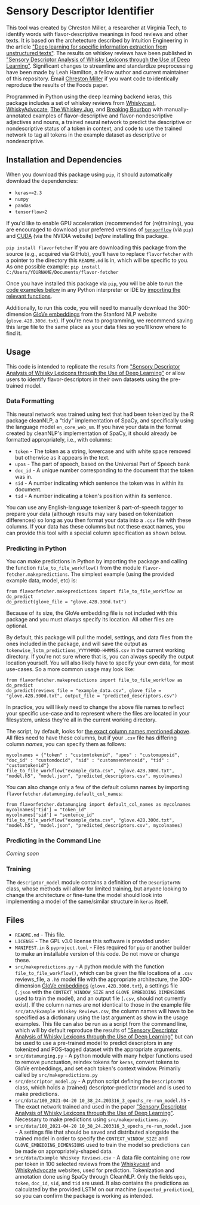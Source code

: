 # Sensory Descriptor Identifier

This tool was created by Chreston Miller, a researcher at Virginia Tech, to identify words with flavor-descriptive meanings in food reviews and other texts. It is based on the archetecture described by Intuition Engineering in the article ["Deep learning for specific information extraction from unstructured texts"](https://towardsdatascience.com/deep-learning-for-specific-information-extraction-from-unstructured-texts-12c5b9dceada). The results on whiskey reviews have been published in ["Sensory Descriptor Analysis of Whisky Lexicons through the Use of Deep Learning"](https://doi.org/10.3390/foods10071633). Significant changes to streamline and standardize preprocessing have been made by Leah Hamilton, a fellow author and current maintainer of this repository. Email [Chreston Miller](mailto:chmille3@vt.edu) if you want code to identically reproduce the results of the Foods paper.

Programmed in Python using the deep learning backend keras, this package includes a set of whiskey reviews from [Whiskycast](https://whiskycast.com/tastingnotes/), [WhiskyAdvocate](https://www.whiskyadvocate.com/ratings-and-reviews/), [The Whiskey Jug](https://thewhiskeyjug.com/), and [Breaking Bourbon](https://www.breakingbourbon.com/bourbon-rye-whiskey-reviews-sort-by-review-date) with manually-annotated examples of flavor-descriptive and flavor-nondescriptive adjectives and nouns, a trained neural network to predict the descriptive or nondescriptive status of a token in context, and code to use the trained network to tag all tokens in the example dataset as descriptive or nondescriptive.

## Installation and Dependencies

When you download this package using `pip`, it should automatically download the dependencies:
- `keras>=2.3`
- `numpy`
- `pandas`
- `tensorflow>2`

If you'd like to enable GPU acceleration (recommended for (re)training), you are encouraged to download your preferred versions of [`tensorflow`](https://www.tensorflow.org/install) (via `pip`) and [CUDA](https://developer.nvidia.com/cuda-toolkit) (via the NVIDIA website) *before* installing this package.

`pip install flavorfetcher`
If you are downloading this package from the source (e.g., acquired via GitHub), you'll have to replace `flavorfetcher` with a pointer to the directory this `README.md` is in, which will be specific to you. As one possible example:
`pip install C:/Users/YOURNAME/Documents/flavor-fetcher`

Once you have installed this package via `pip`, you will be able to run the [code examples below](#predicting-in-python) in any Python interpreter or IDE by [importing the relevant functions](https://docs.python.org/3/reference/import.html).

Additionally, to run this code, you will need to manually download the 300-dimension [GloVe embeddings](https://nlp.stanford.edu/projects/glove/) from the Stanford NLP website (`glove.42B.300d.txt`). If you're new to programming, we recommend saving this large file to the same place as your data files so you'll know where to find it.

## Usage

This code is intended to replicate the results from ["Sensory Descriptor Analysis of Whisky Lexicons through the Use of Deep Learning"](https://doi.org/10.3390/foods10071633) or allow users to identify flavor-descriptors in their own datasets using the pre-trained model.

### Data Formatting

This neural network was trained using text that had been tokenized by the R package cleanNLP, a "tidy" implementation of SpaCy, and specifically using the language model `en_core_web_sm`.
If you have your data in the format created by cleanNLP's implementation of SpaCy, it should already be formatted appropriately, i.e., with columns:
- `token` - The token as a string, lowercase and with white space removed but otherwise as it appears in the text.
- `upos` - The part of speech, based on the Universal Part of Speech bank
- `doc_id` - A unique number corresponding to the document that the token was in.
- `sid` - A number indicating which sentence the token was in within its document.
- `tid` - A number indicating a token's position within its sentence.

You can use any English-language tokenizer & part-of-speech tagger to prepare your data (although results may vary based on tokenization differences) so long as you then format your data into a `.csv` file with these columns. If your data has these columns but not these exact names, you can provide this tool with a special column specification as shown below.

### Predicting in Python

You can make predictions in Python by importing the package and calling the function `file_to_file_workflow()` from the module `flavor-fetcher.makepredictions`. The simplest example (using the provided example data, model, etc) is:
```
from flavorfetcher.makepredictions import file_to_file_workflow as do_predict
do_predict(glove_file = "glove.42B.300d.txt")
```
Because of its size, the GloVe embedding file is not included with this package and you must *always* specify its location. All other files are optional.

By default, this package will pull the model, settings, and data files from the ones included in the package, and will save the output as `tokenwise_lstm_predictions_YYYYMMDD-HHMMSS.csv` in the current working directory. If you're not sure where that is, you can always specify the output location yourself. You will also likely have to specify your own data, for most use-cases. So a more common usage may look like:
```
from flavorfetcher.makepredictions import file_to_file_workflow as do_predict
do_predict(reviews_file = "example_data.csv", glove_file = "glove.42B.300d.txt", output_file = "predicted_descriptors.csv")
```
In practice, you will likely need to change the above file names to reflect your specific use-case and to represent where the files are located in your filesystem, unless they're all in the current working directory.

The script, by default, looks for [the exact column names mentioned above](#data-formatting). All files need to have these columns, but if your `.csv` file has differing column *names*, you can specify them as follows:
```
mycolnames = {"token" : "customtokenid", "upos" : "customuposid", "doc_id" : "customdocid", "sid" : "customsentenceid", "tid" : "customtokenid"}
file_to_file_workflow("example_data.csv", "glove.42B.300d.txt", "model.h5", "model.json", "predicted_descriptors.csv", mycolnames)
```

You can also change only a few of the default column names by importing `flavorfetcher.datamunging.default_col_names`:
```
from flavorfetcher.datamunging import default_col_names as mycolnames
mycolnames['tid'] = "token_id"
mycolnames['sid'] = "sentence_id"
file_to_file_workflow("example_data.csv", "glove.42B.300d.txt", "model.h5", "model.json", "predicted_descriptors.csv", mycolnames)
```

### Predicting in the Command Line

*Coming soon*

### Training

The `descriptor_model` module contains a definition of the `DescriptorNN` class, whose methods will allow for limited training, but anyone looking to change the architecture or fine-tune the model should look into implementing a model of the same/similar structure in `keras` itself.

## Files
- `README.md` - This file.
- `LICENSE` - The GPL v3.0 license this software is provided under.
- `MANIFEST.in` & `pyproject.toml` - Files required for `pip` or another builder to make an installable version of this code. Do not move or change these.
- `src/makepredictions.py` - A python module with the function `file_to_file_workflow()`, which can be given the file locations of a `.csv` reviews_file, a `.h5` model file with the appropriate architecture, the 300-dimension [GloVe embeddings](https://nlp.stanford.edu/projects/glove/) (`glove.42B.300d.txt`), a settings file (`.json` with the `CONTEXT_WINDOW_SIZE` and `GLOVE_EMBEDDING_DIMENSIONS` used to train the model), and an output file (`.csv`, should not currently exist). If the column names are not identical to those in the example file `src/ata/Example Whiskey Reviews.csv`, the column names will have to be specified as a dictionary using the last argument as show in the usage examples. This file can also be run as a script from the command line, which will by default reproduce the results of ["Sensory Descriptor Analysis of Whisky Lexicons through the Use of Deep Learning"](https://doi.org/10.3390/foods10071633) but can be used to use a pre-trained model to predict descriptors in any tokenized and POS-tagged dataset with the appropriate arguments.
- `src/datamunging.py` - A python module with many helper functions used to remove punctuation, reindex tokens for `keras`, convert tokens to GloVe embeddings, and set each token's context window. Primarily called by `src/makepredictions.py`
- `src/descriptor_model.py` - A python script defining the `DescriptorNN` class, which holds a (trained) descriptor-predictor model and is used to make predictions.
- `src/data/100_2021-04-20 10_38_24.203316_3_epochs_re-run_model.h5` - The exact network trained and used in the paper ["Sensory Descriptor Analysis of Whisky Lexicons through the Use of Deep Learning"](https://doi.org/10.3390/foods10071633). Necessary to make predictions using `src/makepredictions.py`.
- `src/data/100_2021-04-20 10_38_24.203316_3_epochs_re-run_model.json` - A settings file that should be saved and distributed alongside the trained model in order to specify the `CONTEXT_WINDOW_SIZE` and `GLOVE_EMBEDDING_DIMENSIONS` used to train the model so predictions can be made on appropriately-shaped data.
- `src/data/Example Whiskey Reviews.csv` - A data file containing one row per token in 100 selected reviews from the [Whiskycast](https://whiskycast.com/tastingnotes/) and [WhiskyAdvocate](https://www.whiskyadvocate.com/ratings-and-reviews/) websites, used for prediction. Tokenization and annotation done using SpaCy through CleanNLP. Only the fields `upos`, `token`, `doc_id`, `sid`, and `tid` are used. It also contains the predictions as calculated by the provided LSTM on our machine (`expected_prediction`), so you can confirm the package is working as intended.